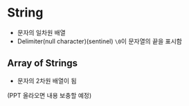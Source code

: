# String

- 문자의 일차원 배열
- Delimiter(null character)(sentinel) `\0`이 문자열의 끝을 표시함

## Array of Strings

- 문자의 2차원 배열이 됨

(PPT 올라오면 내용 보충할 예정)
